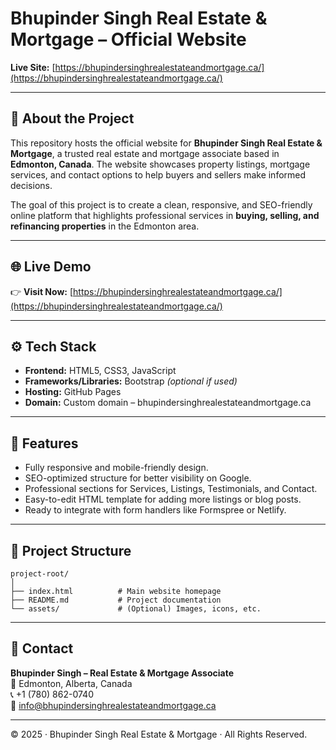 # Bhupinder Singh Real Estate & Mortgage – Official Website

**Live Site:** [https://bhupindersinghrealestateandmortgage.ca/](https://bhupindersinghrealestateandmortgage.ca/)

---

## 🏡 About the Project
This repository hosts the official website for **Bhupinder Singh Real Estate & Mortgage**, a trusted real estate and mortgage associate based in **Edmonton, Canada**. The website showcases property listings, mortgage services, and contact options to help buyers and sellers make informed decisions.

The goal of this project is to create a clean, responsive, and SEO-friendly online platform that highlights professional services in **buying, selling, and refinancing properties** in the Edmonton area.

---

## 🌐 Live Demo
👉 **Visit Now:** [https://bhupindersinghrealestateandmortgage.ca/](https://bhupindersinghrealestateandmortgage.ca/)

---

## ⚙️ Tech Stack
- **Frontend:** HTML5, CSS3, JavaScript  
- **Frameworks/Libraries:** Bootstrap *(optional if used)*  
- **Hosting:** GitHub Pages  
- **Domain:** Custom domain – bhupindersinghrealestateandmortgage.ca

---

## 🚀 Features
- Fully responsive and mobile-friendly design.  
- SEO-optimized structure for better visibility on Google.  
- Professional sections for Services, Listings, Testimonials, and Contact.  
- Easy-to-edit HTML template for adding more listings or blog posts.  
- Ready to integrate with form handlers like Formspree or Netlify.

---

## 📂 Project Structure
```
project-root/
│
├── index.html          # Main website homepage
├── README.md           # Project documentation
└── assets/             # (Optional) Images, icons, etc.
```

---

## 📧 Contact
**Bhupinder Singh – Real Estate & Mortgage Associate**  
📍 Edmonton, Alberta, Canada  
📞 +1 (780) 862-0740  
📩 [info@bhupindersinghrealestateandmortgage.ca](mailto:info@bhupindersinghrealestateandmortgage.ca)

---

© 2025 · Bhupinder Singh Real Estate & Mortgage · All Rights Reserved.
